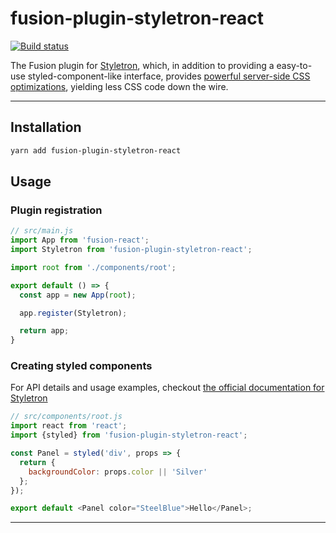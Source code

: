 # fusion-plugin-styletron-react

[![Build status](https://badge.buildkite.com/00a3de3f63ee3ceb9079ba866255300dda30a4b5db5e2e47da.svg?branch=master)](https://buildkite.com/uberopensource/fusion-plugin-styletron-react)

The Fusion plugin for [Styletron](http://styletron.js.org/), which, in addition to providing a easy-to-use styled-component-like interface, provides [powerful server-side CSS optimizations](https://ryantsao.com/blog/virtual-css-with-styletron), yielding less CSS code down the wire.

---

## Installation

```sh
yarn add fusion-plugin-styletron-react
```

## Usage


### Plugin registration
```js
// src/main.js
import App from 'fusion-react';
import Styletron from 'fusion-plugin-styletron-react';

import root from './components/root';

export default () => {
  const app = new App(root);

  app.register(Styletron);

  return app;
}
```

### Creating styled components
For API details and usage examples, checkout [the official documentation for Styletron](http://styletron.js.org/global.html#styled)

```js
// src/components/root.js
import react from 'react';
import {styled} from 'fusion-plugin-styletron-react';

const Panel = styled('div', props => {
  return {
    backgroundColor: props.color || 'Silver'
  };
});

export default <Panel color="SteelBlue">Hello</Panel>;
```


---
